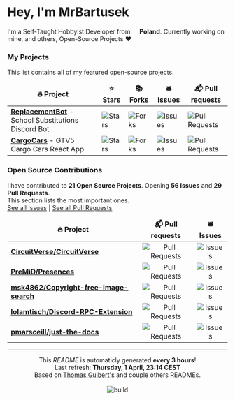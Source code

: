 <h1>Hey, I'm MrBartusek</h1>

<p>I'm a Self-Taught Hobbyist Developer from <img src="https://www.flaticon.com/svg/static/icons/svg/197/197529.svg" width="13"/> <b>Poland</b>. Currently working on mine, and others, Open-Source Projects ❤️</p>

<h3>My Projects</h3>
<p>This list contains all of my featured open-source projects.</p>
<table>
	<thead align="center">
		<tr border: none;>
		<td><b>🔥 Project</b></td>
		<td><b>⭐ Stars</b></td>
		<td><b>📚 Forks</b></td>
		<td><b>🛎 Issues</b></td>
		<td><b>📬 Pull requests</b></td>
	</tr>
	</thead>
	<tbody>
	  <tr>
			<td><a href="https://github.com/ReplacementBot&#x2F;ReplacementBot"><b>ReplacementBot</b></a> -  School Substitutions Discord Bot</td>
			<td><img alt="Stars" src="https://img.shields.io/github/stars/ReplacementBot&#x2F;ReplacementBot?style=flat-square&labelColor=343b41"/></td>
			<td><img alt="Forks" src="https://img.shields.io/github/forks/ReplacementBot&#x2F;ReplacementBot?style=flat-square&labelColor=343b41"/></td>
			<td><img alt="Issues" src="https://img.shields.io/github/issues/ReplacementBot&#x2F;ReplacementBot?style=flat-square&labelColor=343b41"/></td>
			<td><img alt="Pull Requests" src="https://img.shields.io/github/issues-pr/ReplacementBot&#x2F;ReplacementBot?style=flat-square&labelColor=343b41"/></td>
		</tr>
	  <tr>
			<td><a href="https://github.com/MrBartusek&#x2F;CargoCars"><b>CargoCars</b></a> -  GTV5 Cargo Cars React App</td>
			<td><img alt="Stars" src="https://img.shields.io/github/stars/MrBartusek&#x2F;CargoCars?style=flat-square&labelColor=343b41"/></td>
			<td><img alt="Forks" src="https://img.shields.io/github/forks/MrBartusek&#x2F;CargoCars?style=flat-square&labelColor=343b41"/></td>
			<td><img alt="Issues" src="https://img.shields.io/github/issues/MrBartusek&#x2F;CargoCars?style=flat-square&labelColor=343b41"/></td>
			<td><img alt="Pull Requests" src="https://img.shields.io/github/issues-pr/MrBartusek&#x2F;CargoCars?style=flat-square&labelColor=343b41"/></td>
		</tr>
	</tbody>
</table>

<h3>Open Source Contributions</h3>
<p>
	I have contributed to <b>21 Open Source Projects</b>. 
	Opening <b>56 Issues</b> and <b>29 Pull Requests</b>.<br>
	This section lists the most important ones.<br>
	<a href="https://github.com/issues?q=is%3Aissue+author%3AMrBartusek">See all Issues</a> | <a href="https://github.com/pulls?q=is%3Apr+author%3AMrBartusek">See all Pull Requests</a>
<table>
	<thead align="center">
		<tr border: none;>
		<td><b>🔥 Project</b></td>
		<td><b>📬 Pull requests</b></td>
		<td><b>🛎 Issues</b></td>
	</tr>
	</thead>
	<tbody>
	  <tr>
			<td><a href="https://github.com/CircuitVerse&#x2F;CircuitVerse"><b>CircuitVerse&#x2F;CircuitVerse</b></a></td>
			<td align="center"><img  alt="Pull Requests" src="https://img.shields.io/badge/pull%20requests-15-blueviolet?style=flat-square&labelColor=343b41"/></td>
			<td align="center"><img alt="Issues" src="https://img.shields.io/badge/issues-32-blue?style=flat-square&labelColor=343b41"/></td>
		</tr>
	  <tr>
			<td><a href="https://github.com/PreMiD&#x2F;Presences"><b>PreMiD&#x2F;Presences</b></a></td>
			<td align="center"><img  alt="Pull Requests" src="https://img.shields.io/badge/pull%20requests-7-blueviolet?style=flat-square&labelColor=343b41"/></td>
			<td align="center"><img alt="Issues" src="https://img.shields.io/badge/issues-1-blue?style=flat-square&labelColor=343b41"/></td>
		</tr>
	  <tr>
			<td><a href="https://github.com/msk4862&#x2F;Copyright-free-image-search"><b>msk4862&#x2F;Copyright-free-image-search</b></a></td>
			<td align="center"><img  alt="Pull Requests" src="https://img.shields.io/badge/pull%20requests-3-blueviolet?style=flat-square&labelColor=343b41"/></td>
			<td align="center"><img alt="Issues" src="https://img.shields.io/badge/issues-0-blue?style=flat-square&labelColor=343b41"/></td>
		</tr>
	  <tr>
			<td><a href="https://github.com/lolamtisch&#x2F;Discord-RPC-Extension"><b>lolamtisch&#x2F;Discord-RPC-Extension</b></a></td>
			<td align="center"><img  alt="Pull Requests" src="https://img.shields.io/badge/pull%20requests-2-blueviolet?style=flat-square&labelColor=343b41"/></td>
			<td align="center"><img alt="Issues" src="https://img.shields.io/badge/issues-1-blue?style=flat-square&labelColor=343b41"/></td>
		</tr>
	  <tr>
			<td><a href="https://github.com/pmarsceill&#x2F;just-the-docs"><b>pmarsceill&#x2F;just-the-docs</b></a></td>
			<td align="center"><img  alt="Pull Requests" src="https://img.shields.io/badge/pull%20requests-1-blueviolet?style=flat-square&labelColor=343b41"/></td>
			<td align="center"><img alt="Issues" src="https://img.shields.io/badge/issues-2-blue?style=flat-square&labelColor=343b41"/></td>
		</tr>
	</tbody>
</table>

------------
<p align="center">
	This <i>README</i> is automaticly generated <b>every 3 hours</b>!<br>
	Last refresh: <b>Thursday, 1 April, 23:14 CEST</b><br>
	Based on <a href="https://github.com/thmsgbrt/thmsgbrt">Thomas Guibert's</a> and couple others READMEs.<br><br>
	<img alt="build" src="https://github.com/MrBartusek/MrBartusek/workflows/README%20build/badge.svg" />
</p>
